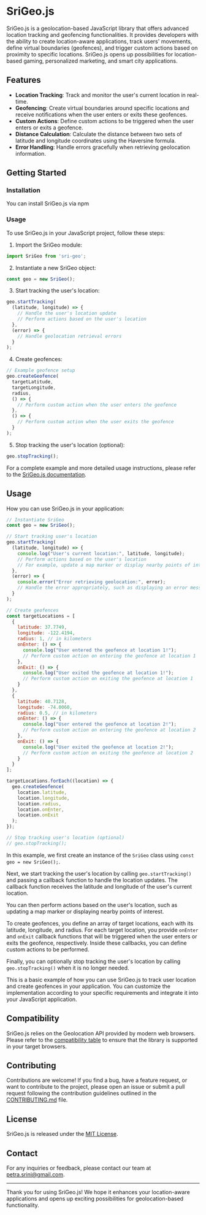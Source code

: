 # SriGeo.js

SriGeo.js is a geolocation-based JavaScript library that offers advanced location tracking and geofencing functionalities. It provides developers with the ability to create location-aware applications, track users' movements, define virtual boundaries (geofences), and trigger custom actions based on proximity to specific locations. SriGeo.js opens up possibilities for location-based gaming, personalized marketing, and smart city applications.

## Features

- **Location Tracking**: Track and monitor the user's current location in real-time.
- **Geofencing**: Create virtual boundaries around specific locations and receive notifications when the user enters or exits these geofences.
- **Custom Actions**: Define custom actions to be triggered when the user enters or exits a geofence.
- **Distance Calculation**: Calculate the distance between two sets of latitude and longitude coordinates using the Haversine formula.
- **Error Handling**: Handle errors gracefully when retrieving geolocation information.

## Getting Started
### Installation

You can install SriGeo.js via npm

### Usage
To use SriGeo.js in your JavaScript project, follow these steps:

1. Import the SriGeo module:

```javascript
import SriGeo from 'sri-geo';
```

2. Instantiate a new SriGeo object:

```javascript
const geo = new SriGeo();
```

3. Start tracking the user's location:

```javascript
geo.startTracking(
  (latitude, longitude) => {
    // Handle the user's location update
    // Perform actions based on the user's location
  },
  (error) => {
    // Handle geolocation retrieval errors
  }
);
```

4. Create geofences:

```javascript
// Example geofence setup
geo.createGeofence(
  targetLatitude,
  targetLongitude,
  radius,
  () => {
    // Perform custom action when the user enters the geofence
  },
  () => {
    // Perform custom action when the user exits the geofence
  }
);
```

5. Stop tracking the user's location (optional):

```javascript
geo.stopTracking();
```

For a complete example and more detailed usage instructions, please refer to the [SriGeo.js documentation](https://sri-geo-docs.example.com).

## Usage
How you can use SriGeo.js in your application:

```javascript
// Instantiate SriGeo
const geo = new SriGeo();

// Start tracking user's location
geo.startTracking(
  (latitude, longitude) => {
    console.log("User's current location:", latitude, longitude);
    // Perform actions based on the user's location
    // For example, update a map marker or display nearby points of interest
  },
  (error) => {
    console.error("Error retrieving geolocation:", error);
    // Handle the error appropriately, such as displaying an error message to the user
  }
);

// Create geofences
const targetLocations = [
  {
    latitude: 37.7749,
    longitude: -122.4194,
    radius: 1, // in kilometers
    onEnter: () => {
      console.log("User entered the geofence at location 1!");
      // Perform custom action on entering the geofence at location 1
    },
    onExit: () => {
      console.log("User exited the geofence at location 1!");
      // Perform custom action on exiting the geofence at location 1
    }
  },
  {
    latitude: 40.7128,
    longitude: -74.0060,
    radius: 0.5, // in kilometers
    onEnter: () => {
      console.log("User entered the geofence at location 2!");
      // Perform custom action on entering the geofence at location 2
    },
    onExit: () => {
      console.log("User exited the geofence at location 2!");
      // Perform custom action on exiting the geofence at location 2
    }
  }
];

targetLocations.forEach((location) => {
  geo.createGeofence(
    location.latitude,
    location.longitude,
    location.radius,
    location.onEnter,
    location.onExit
  );
});

// Stop tracking user's location (optional)
// geo.stopTracking();
```

In this example, we first create an instance of the `SriGeo` class using `const geo = new SriGeo();`.

Next, we start tracking the user's location by calling `geo.startTracking()` and passing a callback function to handle the location updates. The callback function receives the latitude and longitude of the user's current location.

You can then perform actions based on the user's location, such as updating a map marker or displaying nearby points of interest.

To create geofences, you define an array of target locations, each with its latitude, longitude, and radius. For each target location, you provide `onEnter` and `onExit` callback functions that will be triggered when the user enters or exits the geofence, respectively. Inside these callbacks, you can define custom actions to be performed.

Finally, you can optionally stop tracking the user's location by calling `geo.stopTracking()` when it is no longer needed.

This is a basic example of how you can use SriGeo.js to track user location and create geofences in your application. You can customize the implementation according to your specific requirements and integrate it into your JavaScript application.


## Compatibility

SriGeo.js relies on the Geolocation API provided by modern web browsers. Please refer to the [compatibility table](https://caniuse.com/geolocation) to ensure that the library is supported in your target browsers.

## Contributing

Contributions are welcome! If you find a bug, have a feature request, or want to contribute to the project, please open an issue or submit a pull request following the contribution guidelines outlined in the [CONTRIBUTING.md](CONTRIBUTING.md) file.

## License

SriGeo.js is released under the [MIT License](LICENSE).

## Contact

For any inquiries or feedback, please contact our team at [petra.srini@gmail.com](mailto:petra.srini@gmail.com).

---

Thank you for using SriGeo.js! We hope it enhances your location-aware applications and opens up exciting possibilities for geolocation-based functionality.
